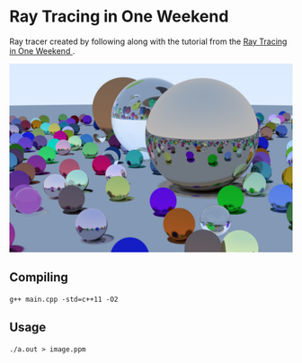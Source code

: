 # Ray Tracing in One Weekend

Ray tracer created by following along with the tutorial from the [Ray Tracing in One Weekend ](https://raytracing.github.io/books/RayTracingInOneWeekend.html).

![Final scene produced](final_scene.png)

## Compiling

`g++ main.cpp -std=c++11 -O2`

## Usage

`./a.out > image.ppm`
